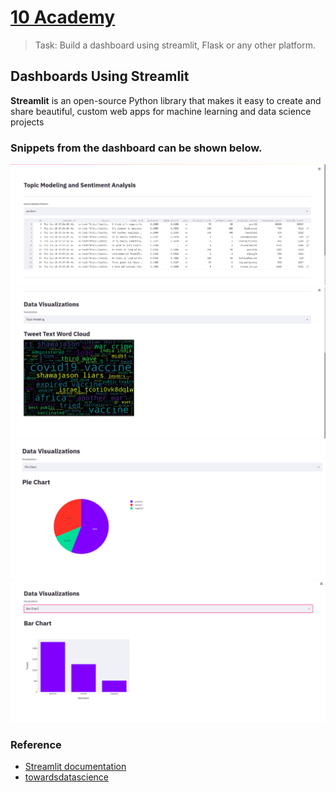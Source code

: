 # [10 Academy](https://www.10academy.org/)

> Task: Build a dashboard using streamlit, Flask or any other platform.
## Dashboards Using Streamlit
__Streamlit__ is an open-source Python library that makes it easy to create and share beautiful, custom web apps for machine learning and data science projects 
### Snippets from the dashboard  can be shown below.
![](polarity.png)
![](topicModel.png)
![](piechart.png)
![](BarChart.png)

### Reference
* [Streamlit documentation](https://docs.streamlit.io/en/stable/)
* [towardsdatascience](https://towardsdatascience.com/tagged/streamlit)
